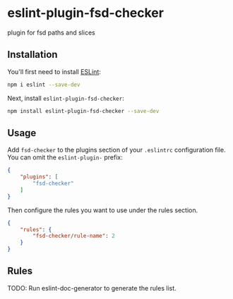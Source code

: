 # eslint-plugin-fsd-checker

plugin for fsd paths and slices

## Installation

You'll first need to install [ESLint](https://eslint.org/):

```sh
npm i eslint --save-dev
```

Next, install `eslint-plugin-fsd-checker`:

```sh
npm install eslint-plugin-fsd-checker --save-dev
```

## Usage

Add `fsd-checker` to the plugins section of your `.eslintrc` configuration file. You can omit the `eslint-plugin-` prefix:

```json
{
    "plugins": [
        "fsd-checker"
    ]
}
```


Then configure the rules you want to use under the rules section.

```json
{
    "rules": {
        "fsd-checker/rule-name": 2
    }
}
```

## Rules

<!-- begin auto-generated rules list -->
TODO: Run eslint-doc-generator to generate the rules list.
<!-- end auto-generated rules list -->


